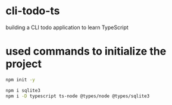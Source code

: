 # cli-todo-ts
building a CLI todo application to learn TypeScript

# used commands to initialize the project
```bash
npm init -y

npm i sqlite3
npm i -D typescript ts-node @types/node @types/sqlite3
```